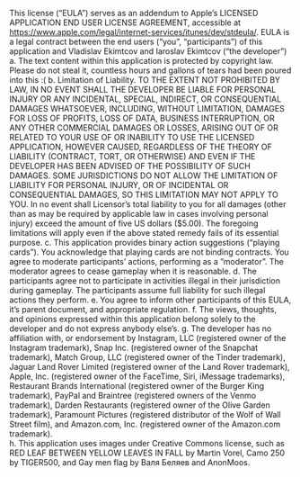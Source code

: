 This license (“EULA”) serves as an addendum to Apple’s LICENSED APPLICATION END USER LICENSE AGREEMENT, accessible at https://www.apple.com/legal/internet-services/itunes/dev/stdeula/. EULA is a legal contract between the end users (“you”, “participants”) of this application and Vladislav Ekimtcov and Iaroslav Ekimtcov (“the developer”)
a.	The text content within this application is protected by copyright law. Please do not steal it, countless hours and gallons of tears had been poured into this :(
b.	Limitation of Liability. TO THE EXTENT NOT PROHIBITED BY LAW, IN NO EVENT SHALL THE DEVELOPER BE LIABLE FOR PERSONAL INJURY OR ANY INCIDENTAL, SPECIAL, INDIRECT, OR CONSEQUENTIAL DAMAGES WHATSOEVER, INCLUDING, WITHOUT LIMITATION, DAMAGES FOR LOSS OF PROFITS, LOSS OF DATA, BUSINESS INTERRUPTION, OR ANY OTHER COMMERCIAL DAMAGES OR LOSSES, ARISING OUT OF OR RELATED TO YOUR USE OF OR INABILITY TO USE THE LICENSED APPLICATION, HOWEVER CAUSED, REGARDLESS OF THE THEORY OF LIABILITY (CONTRACT, TORT, OR OTHERWISE) AND EVEN IF THE DEVELOPER HAS BEEN ADVISED OF THE POSSIBILITY OF SUCH DAMAGES. SOME JURISDICTIONS DO NOT ALLOW THE LIMITATION OF LIABILITY FOR PERSONAL INJURY, OR OF INCIDENTAL OR CONSEQUENTIAL DAMAGES, SO THIS LIMITATION MAY NOT APPLY TO YOU. In no event shall Licensor’s total liability to you for all damages (other than as may be required by applicable law in cases involving personal injury) exceed the amount of five US dollars ($5.00). The foregoing limitations will apply even if the above stated remedy fails of its essential purpose.
c.	This application provides binary action suggestions (“playing cards”). You acknowledge that playing cards are not binding contracts. You agree to moderate participants’ actions, performing as a ”moderator”. The moderator agrees to cease gameplay when it is reasonable. 
d.	The participants agree not to participate in activities illegal in their jurisdiction during gameplay. The participants assume full liability for such illegal actions they perform. 
e.	You agree to inform other participants of this EULA, it’s parent document, and appropriate regulation. 
f.	The views, thoughts, and opinions expressed within this application belong solely to the developer and do not express anybody else’s. 
g.	The developer has no affiliation with, or endorsement by Instagram, LLC (registered owner of the Instagram trademark), Snap Inc. (registered owner of the Snapchat trademark), Match Group, LLC (registered owner of the Tinder trademark), Jaguar Land Rover Limited (registered owner of the Land Rover trademark), Apple, Inc. (registered owner of the FaceTime, Siri, iMessage trademarks), Restaurant Brands International (registered owner of the Burger King trademark), PayPal and Braintree (registered owners of the Venmo trademark), Darden Restaurants (registered owner of the Olive Garden trademark), Paramount Pictures (registered distributor of the Wolf of Wall Street film), and Amazon.com, Inc. (registered owner of the Amazon.com trademark).  
h.	This application uses images under Creative Commons license, such as RED LEAF BETWEEN YELLOW LEAVES IN FALL by Martin Vorel, Camo 250 by TIGER500, and Gay men flag by Валя Беляев and AnonMoos.
